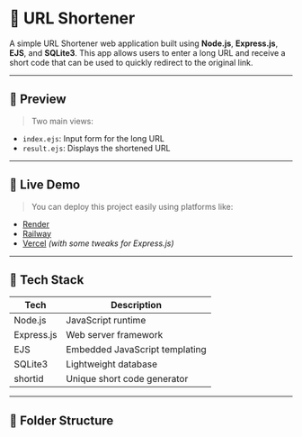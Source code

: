 # 🔗 URL Shortener

A simple URL Shortener web application built using **Node.js**, **Express.js**, **EJS**, and **SQLite3**. This app allows users to enter a long URL and receive a short code that can be used to quickly redirect to the original link.

---

## 📸 Preview 

> Two main views:
- `index.ejs`: Input form for the long URL
- `result.ejs`: Displays the shortened URL

---

## 🚀 Live Demo

> You can deploy this project easily using platforms like:
- [Render](https://render.com/)
- [Railway](https://railway.app/)
- [Vercel](https://vercel.com/) *(with some tweaks for Express.js)*

---

## 🧰 Tech Stack

| Tech         | Description                     |
|--------------|---------------------------------|
| Node.js      | JavaScript runtime              |
| Express.js   | Web server framework            |
| EJS          | Embedded JavaScript templating  |
| SQLite3      | Lightweight database            |
| shortid      | Unique short code generator     |

---

## 📁 Folder Structure

